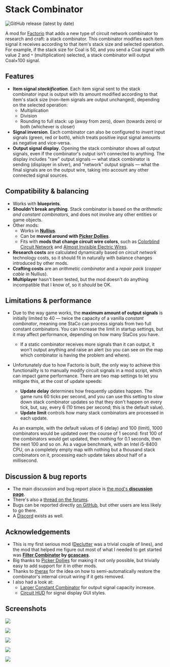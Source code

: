 # Stack Combinator

![GitHub release (latest by date)](https://img.shields.io/github/v/release/modo-lv/factorio-mod-stack-combinator?label=latest%20release)

A mod for [Factorio](http://factorio.com) that adds a new type of circuit network combinator to research and craft: a stack combinator. This combinator modifies each item signal it receives according to that item's stack size and selected operation. For example, if the stack size for Coal is 50, and you send a Coal signal with value 2 and `*` (multiplication) selected, a stack combinator will output Coal×100 signal.

## Features
* **Item signal *stackification***. Each item signal sent to the stack combinator input is output with its amount modified according to that item's stack size (non-item signals are output unchanged), depending on the selected operation:
    * Multiplication
    * Division
    * Rounding to full stack: up (away from zero), down (towards zero) or both (whichever is closer) 
* **Signal inversion**. Each combinator can also be configured to *invert* input signals (green, red or both), which treats positive input signal amounts as negative and vice-versa.
* **Output signal display**. Opening the stack combinator shows all output signals, even if the combinator's output isn't connected to anything. The display includes "raw" output signals — what stack combinator is sending (displayer in silver), and "network" output signals — what the final signals are on the output wire, taking into account any other connected signal sources.

## Compatibility & balancing

* Works with **blueprints**.
* **Shouldn't break anything**. Stack combinator is based on the *arithmetic and constant combinators*, and does not involve any other entities or game objects.
* Other mods:
    * Works in **[Nullius](https://mods.factorio.com/mod/nullius)**. 
    * Can be **moved around with [Picker Dollies](https://mods.factorio.com/mod/PickerDollies)**.
    * Fits with **mods that change circuit wire colors**, such as [Colorblind Circuit Network](https://mods.factorio.com/mod/ColorblindCircuitNetwork) and [Almost Invisible Electric Wires](https://mods.factorio.com/mod/AlmostInvisibleElectricWires).
* **Research costs** are calculated dynamically based on *circuit network* technology costs, so it should fit in naturally with balance changes introduced by other mods.
* **Crafting costs** are an *arithmetic combinator* and a *repair pack* (*copper cable* in Nullius).
* **Multiplayer** hasn't been tested, but the mod doesn't do anything incompatible that I know of, so it *should* be OK.

## Limitations & performance
* Due to the way game works, the **maximum amount of output signals** is initially limited to 40 — twice the capacity of a vanilla *constant combinator*, meaning one StaCo can process signals from two full constant combinators. You can increase the limit in startup settings, but it may affect performance, depending on how many StaCos you have.
    * If a static combinator receives more signals than it can output, it won't output anything and raise an alert (so you can see on the map which combinator is having the problem and where).
* Unfortunately due to how Factorio is built, the only way to achieve this functionality is to manually modify circuit signals in a mod script, which can impact game performance. There are two map settings to let you mitigate this, at the cost of update speeds:
 
  * **Update delay** determines how frequently updates happen. The game runs 60 ticks per second, and you can use this setting to slow down stack combinator updates so that they don't happen on every tick, but, say, every 6 (10 times per second; this is the default value).
  * **Update limit** controls how many stack combinators are processed in each update.

  As an example, with the default values of 6 (delay) and 100 (limit), 1000 combinators would be updated over the course of 1 second: first 100 of the combinators would get updated, then nothing for 0.1 seconds, then the next 100 and so on. As a vague benchmark, with an Intel i5-8400 CPU, on a completely empty map with nothing but a thousand stack combinators on it, processing each update takes about half of a millisecond.

## Discussion & bug reports
* The main discussion and bug report place is [the mod's **discussion page**](https://mods.factorio.com/mod/stack-combinator/discussion).
* There's also a [thread on the forums](https://forums.factorio.com/viewtopic.php?f=190&t=94655).
* Bugs can be reported directly [on GitHub](http://github.com/modo-lv/factorio-mod-stack-combinator/issues), but other users are less likely to go there.
* A [Discord](https://discord.gg/K3aHYvak9M) exists as well.

## Acknowledgements
* This is my first serious mod ([Declutter](http://mods.factorio.com/mod/declutter) was a trivial couple of lines), and the mod that helped me figure out most of what I needed to get started was **[Filter Combinator](https://mods.factorio.com/mod/Filter_Combinator) by [gcascaes](https://mods.factorio.com/user/gcascaes)**.
* Big thanks to [Picker Dollies](https://mods.factorio.com/mod/PickerDollies) for making it not only possible, but trivially easy to add support for it in other mods.
* Thanks to [therax](https://mods.factorio.com/user/therax) for the idea on how to semi-automatically restore the combinator's internal circuit wiring if it gets removed.
* I also had a look at:
    * [Larger Constant Combinator](https://mods.factorio.com/mod/Larger-Constant-Combinator) for output signal capacity increase.
    * [Circuit HUD](https://mods.factorio.com/mod/CircuitHUD) for signal display GUI styles.


## Screenshots
![](https://github.com/modo-lv/factorio-mod-stack-combinator/raw/master/screenshots/multi.png)

![](https://github.com/modo-lv/factorio-mod-stack-combinator/raw/master/screenshots/invert.png)

![](https://github.com/modo-lv/factorio-mod-stack-combinator/raw/master/screenshots/div.png)

![](https://github.com/modo-lv/factorio-mod-stack-combinator/raw/master/screenshots/round.png)

![](https://github.com/modo-lv/factorio-mod-stack-combinator/raw/master/screenshots/roundup.png)